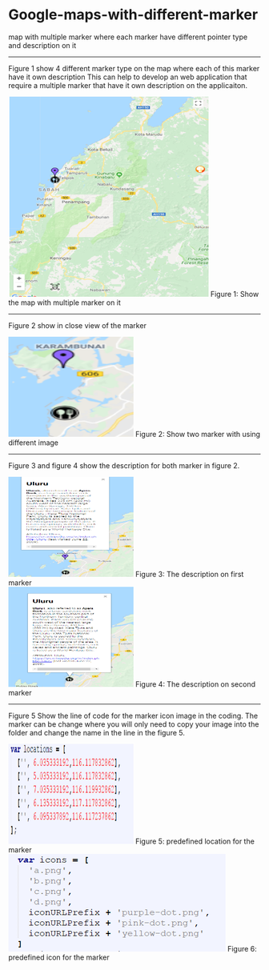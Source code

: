 # Google-maps-with-different-marker
map with multiple marker where each marker have different pointer type and description on it

---

Figure 1 show 4 different marker type on the map where each of this marker have it own description
This can help to develop an web application that require a multiple marker that have it own 
description on the applicaiton.

<img src="screenshot/1.PNG" data-canonical-src="screenshot/1.PNG" width="400" height="400" />
Figure 1: Show the map with multiple marker on it
<br />

---

Figure 2 show in close view of the marker

<img src="screenshot/2.PNG" data-canonical-src="screenshot/2.PNG" width="250" height="200" />
Figure 2: Show two marker with using different image
<br />

---

Figure 3 and figure 4 show the description for both marker in figure 2.

<img src="screenshot/3.PNG" data-canonical-src="screenshot/3.PNG" width="250" height="200" />
Figure 3: The description on first marker
<br />

<img src="screenshot/4.PNG" data-canonical-src="screenshot/4.PNG" width="250" height="200" />
Figure 4: The description on second marker
<br />

---

Figure 5 Show the line of code for the marker icon image in the coding. The marker can be change 
where you will only need to copy your image into the folder and change the name in the line in 
the figure 5. 

<img src="screenshot/5.PNG" data-canonical-src="screenshot/5.PNG" width="250" height="200" />
Figure 5: predefined  location for the marker
<br />

<img src="screenshot/6.PNG" data-canonical-src="screenshot/6.PNG" />
Figure 6: predefined icon for the marker
<br />

